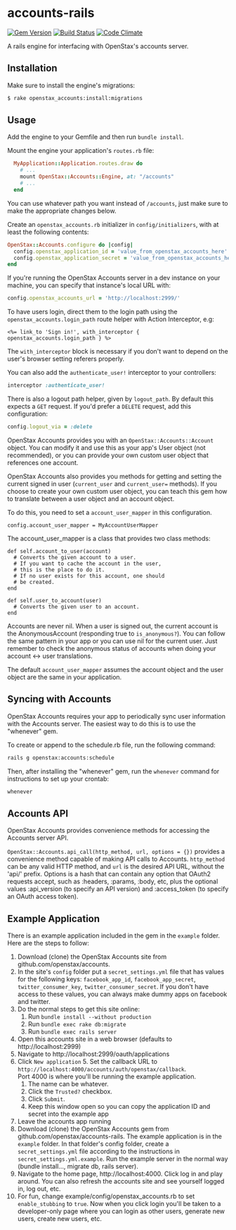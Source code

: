 accounts-rails
=============

[![Gem Version](https://badge.fury.io/rb/openstax_accounts.svg)](http://badge.fury.io/rb/openstax_accounts)
[![Build Status](https://travis-ci.org/openstax/accounts-rails.svg?branch=master)](https://travis-ci.org/openstax/accounts-rails)
[![Code Climate](https://codeclimate.com/github/openstax/accounts-rails/badges/gpa.svg)](https://codeclimate.com/github/openstax/accounts-rails)

A rails engine for interfacing with OpenStax's accounts server.

Installation
------------

Make sure to install the engine's migrations:

```sh
$ rake openstax_accounts:install:migrations
```

Usage
-----

Add the engine to your Gemfile and then run `bundle install`.

Mount the engine your application's `routes.rb` file:

```rb
  MyApplication::Application.routes.draw do
    # ...
    mount OpenStax::Accounts::Engine, at: "/accounts"
    # ...
  end
```

You can use whatever path you want instead of `/accounts`,
just make sure to make the appropriate changes below.

Create an `openstax_accounts.rb` initializer in `config/initializers`,
with at least the following contents:

```rb
OpenStax::Accounts.configure do |config|
  config.openstax_application_id = 'value_from_openstax_accounts_here'
  config.openstax_application_secret = 'value_from_openstax_accounts_here'
end
```

If you're running the OpenStax Accounts server in a dev instance on your
machine, you can specify that instance's local URL with:

```rb
config.openstax_accounts_url = 'http://localhost:2999/'
```

To have users login, direct them to the login path using the
`openstax_accounts.login_path` route helper with Action Interceptor, e.g:

```erb
<%= link_to 'Sign in!', with_interceptor { openstax_accounts.login_path } %>
```

The `with_interceptor` block is necessary if you don't want to
depend on the user's browser setting referers properly.

You can also add the `authenticate_user!` interceptor to your controllers:

```rb
interceptor :authenticate_user!
```

There is also a logout path helper, given by `logout_path`.
By default this expects a `GET` request.
If you'd prefer a `DELETE` request, add this configuration:

```rb
config.logout_via = :delete
```

OpenStax Accounts provides you with an `OpenStax::Accounts::Account` object.
You can modify it and use this as your app's User object (not recommended),
or you can provide your own custom user object that references one account.

OpenStax Accounts also provides you methods for getting and setting the current
signed in user (`current_user` and `current_user=` methods).  If you choose to
create your own custom user object, you can teach this gem how to translate
between a user object and an account object.

To do this, you need to set a `account_user_mapper` in this configuration.  

    config.account_user_mapper = MyAccountUserMapper

The account_user_mapper is a class that provides two class methods:

    def self.account_to_user(account)
      # Converts the given account to a user.
      # If you want to cache the account in the user,
      # this is the place to do it.
      # If no user exists for this account, one should
      # be created.
    end
  
    def self.user_to_account(user)
      # Converts the given user to an account.
    end 

Accounts are never nil. When a user is signed out, the current account is the
AnonymousAccount (responding true to `is_anonymous?`). You can follow the same
pattern in your app or you can use nil for the current user. Just remember to
check the anonymous status of accounts when doing your account <-> user
translations.

The default `account_user_mapper` assumes the account object and
the user object are the same in your application.

Syncing with Accounts
---------------------

OpenStax Accounts requires your app to periodically sync user information with
the Accounts server. The easiest way to do this is to use the "whenever" gem.

To create or append to the schedule.rb file, run the following command:

```sh
rails g openstax:accounts:schedule
```

Then, after installing the "whenever" gem, run the `whenever` command for
instructions to set up your crontab:

```sh
whenever
```

Accounts API
------------

OpenStax Accounts provides convenience methods for accessing
the Accounts server API.

`OpenStax::Accounts.api_call(http_method, url, options = {})` provides a
convenience method capable of making API calls to Accounts. `http_method` can
be any valid HTTP method, and `url` is the desired API URL, without the 'api/'
prefix. Options is a hash that can contain any option that
OAuth2 requests accept, such as :headers, :params, :body, etc,
plus the optional values :api_version (to specify an API version) and
:access_token (to specify an OAuth access token).

Example Application
-------------------

There is an example application included in the gem in the `example` folder.
Here are the steps to follow:

1. Download (clone) the OpenStax Accounts site from github.com/openstax/accounts.  
1. In the site's `config` folder put a `secret_settings.yml` file that has values for the 
following keys: `facebook_app_id`, `facebook_app_secret`, `twitter_consumer_key`, `twitter_consumer_secret`.  If you don't have access to these values, you can always make dummy apps on facebook and twitter.
2. Do the normal steps to get this site online:
    1. Run `bundle install --without production`
    2. Run `bundle exec rake db:migrate`
    3. Run `bundle exec rails server`
2. Open this accounts site in a web browser (defaults to http://localhost:2999)
3. Navigate to http://localhost:2999/oauth/applications
4. Click `New application`
    5. Set the callback URL to `http://localhost:4000/accounts/auth/openstax/callback`.  
Port 4000 is where you'll be running the example application.
    1. The name can be whatever.
    2. Click the `Trusted?` checkbox.
    3. Click `Submit`.
    4. Keep this window open so you can copy the application ID and secret into the example app
5. Leave the accounts app running
6. Download (clone) the OpenStax Accounts gem from github.com/openstax/accounts-rails. 
The example application is in the `example` folder.
In that folder's config folder, create a `secret_settings.yml` file according to the
instructions in `secret_settings.yml.example`. Run the example server in the normal way (bundle install..., migrate db, rails server).
7. Navigate to the home page, http://localhost:4000.  Click log in and play around.  You can also refresh the accounts site and see yourself logged in, log out, etc.
8. For fun, change example/config/openstax_accounts.rb to set `enable_stubbing` to `true`.  Now when you click login you'll be taken to a developer-only page where you can login as other users, generate new users, create new users, etc.